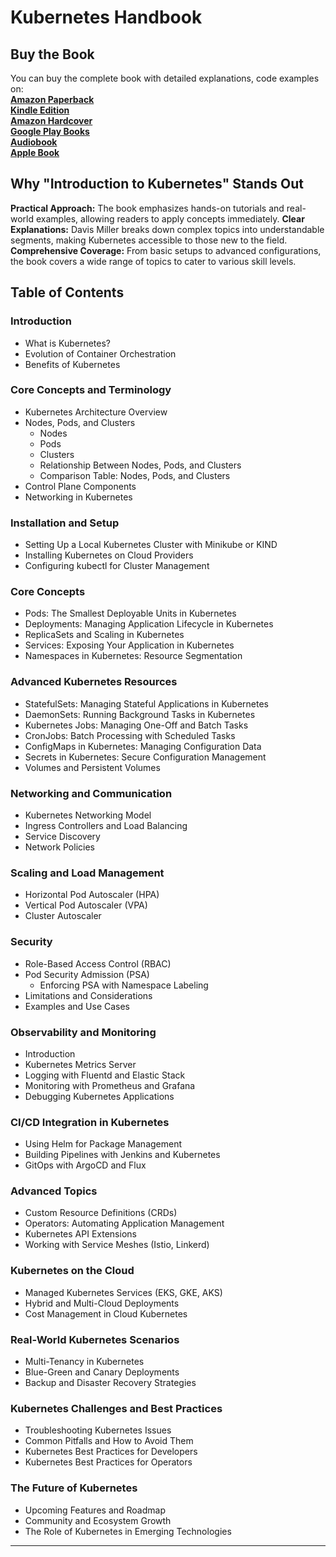 # Kubernetes Handbook

## Buy the Book

You can buy the complete book with detailed explanations, code examples on:  
**[Amazon Paperback](https://www.amazon.com/dp/B0DPVMZDHR)**  
**[Kindle Edition](https://www.amazon.com/dp/B0DPV2DW49)**  
**[Amazon Hardcover](https://www.amazon.com/dp/B0DPW8Z4K5)**  
**[Google Play Books](https://play.google.com/store/books/details?id=Zpg2EQAAQBAJ)**  
**[Audiobook](https://play.google.com/store/audiobooks/details?id=AQAAAEDyYxwj_M)**  
**[Apple Book](https://books.apple.com/us/book/kubernetes-handbook/id6739180288)**  

## Why "Introduction to Kubernetes" Stands Out
**Practical Approach:** The book emphasizes hands-on tutorials and real-world examples, allowing readers to apply concepts immediately.
**Clear Explanations:** Davis Miller breaks down complex topics into understandable segments, making Kubernetes accessible to those new to the field.
**Comprehensive Coverage:** From basic setups to advanced configurations, the book covers a wide range of topics to cater to various skill levels.

## Table of Contents

### Introduction
- What is Kubernetes?
- Evolution of Container Orchestration
- Benefits of Kubernetes

### Core Concepts and Terminology
- Kubernetes Architecture Overview
- Nodes, Pods, and Clusters
  - Nodes
  - Pods
  - Clusters
  - Relationship Between Nodes, Pods, and Clusters
  - Comparison Table: Nodes, Pods, and Clusters
- Control Plane Components
- Networking in Kubernetes

### Installation and Setup
- Setting Up a Local Kubernetes Cluster with Minikube or KIND
- Installing Kubernetes on Cloud Providers
- Configuring kubectl for Cluster Management

### Core Concepts
- Pods: The Smallest Deployable Units in Kubernetes
- Deployments: Managing Application Lifecycle in Kubernetes
- ReplicaSets and Scaling in Kubernetes
- Services: Exposing Your Application in Kubernetes
- Namespaces in Kubernetes: Resource Segmentation

### Advanced Kubernetes Resources
- StatefulSets: Managing Stateful Applications in Kubernetes
- DaemonSets: Running Background Tasks in Kubernetes
- Kubernetes Jobs: Managing One-Off and Batch Tasks
- CronJobs: Batch Processing with Scheduled Tasks
- ConfigMaps in Kubernetes: Managing Configuration Data
- Secrets in Kubernetes: Secure Configuration Management
- Volumes and Persistent Volumes

### Networking and Communication
- Kubernetes Networking Model
- Ingress Controllers and Load Balancing
- Service Discovery
- Network Policies

### Scaling and Load Management
- Horizontal Pod Autoscaler (HPA)
- Vertical Pod Autoscaler (VPA)
- Cluster Autoscaler

### Security
- Role-Based Access Control (RBAC)
- Pod Security Admission (PSA)
  - Enforcing PSA with Namespace Labeling
- Limitations and Considerations
- Examples and Use Cases

### Observability and Monitoring
- Introduction
- Kubernetes Metrics Server
- Logging with Fluentd and Elastic Stack
- Monitoring with Prometheus and Grafana
- Debugging Kubernetes Applications

### CI/CD Integration in Kubernetes
- Using Helm for Package Management
- Building Pipelines with Jenkins and Kubernetes
- GitOps with ArgoCD and Flux

### Advanced Topics
- Custom Resource Definitions (CRDs)
- Operators: Automating Application Management
- Kubernetes API Extensions
- Working with Service Meshes (Istio, Linkerd)

### Kubernetes on the Cloud
- Managed Kubernetes Services (EKS, GKE, AKS)
- Hybrid and Multi-Cloud Deployments
- Cost Management in Cloud Kubernetes

### Real-World Kubernetes Scenarios
- Multi-Tenancy in Kubernetes
- Blue-Green and Canary Deployments
- Backup and Disaster Recovery Strategies

### Kubernetes Challenges and Best Practices
- Troubleshooting Kubernetes Issues
- Common Pitfalls and How to Avoid Them
- Kubernetes Best Practices for Developers
- Kubernetes Best Practices for Operators

### The Future of Kubernetes
- Upcoming Features and Roadmap
- Community and Ecosystem Growth
- The Role of Kubernetes in Emerging Technologies

---
